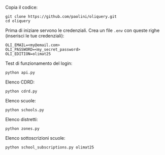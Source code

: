Copia il codice:
```
git clone https://github.com/paolini/oliquery.git
cd oliquery
```

Prima di iniziare servono le credenziali. Crea un file `.env`
con queste righe (inserisci le tue credenziali):
```
OLI_EMAIL=<my@email.com>
OLI_PASSWORD=<my_secret_password>
OLI_EDITION=olimat25
```

Test di funzionamento del login:
```
python api.py
```

Elenco CDRD:
```
python cdrd.py
```

Elenco scuole:
```
python schools.py
```

Elenco distretti:
```
python zones.py
```

Elenco sottoscrizioni scuole:
```
python school_subscriptions.py olimat25
```
